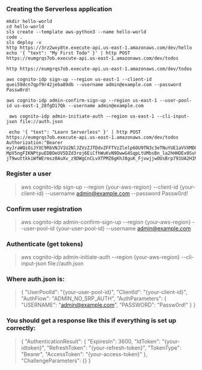 ### Creating the Serverless application

``` 
mkdir hello-world 
cd hello-world
sls create --template aws-python3 --name hello-world
code .
sls deploy -v
http https://3rz2wxy8te.execute-api.us-east-1.amazonaws.com/dev/hello
echo '{ "text": "My First Todo" }' | http POST https://eumgrqs7ob.execute-api.us-east-1.amazonaws.com/dev/todos

http https://eumgrqs7ob.execute-api.us-east-1.amazonaws.com/dev/todos

aws cognito-idp sign-up --region us-east-1 --client-id quei59dcn7qpf9r42jeba89db --username admin@example.com --password Passw0rd!

aws cognito-idp admin-confirm-sign-up --region us-east-1 --user-pool-id us-east-1_28fgD17Qk --username admin@example.com

 aws cognito-idp admin-initiate-auth --region us-east-1 --cli-input-json file://auth.json

 echo '{ "text": "Learn Serverless" }' | http POST https://eumgrqs7ob.execute-api.us-east-1.amazonaws.com/dev/todos Authorization:"Bearer eyJraWQiOiJYXC9RbVNJV1U2NlJZVzZJTDdvZFFTVzZlelp6OU9TN3c3eTNuYUE1aVVXMD0iLCJhbGciOiJSUzI1NiJ9.eyJzdWIiOiI0YzQxMmRmOS0zNTIyLTQ4NjAtYmVmOC05YzViNTkxY2EzZmIiLCJhdWQiOiJxdWVpNTlkY243cXBmOXI0MmplYmE4OWRiIiwiZXZlbnRfaWQiOiI4ZGMzZjI4ZS1kZmFmLTExZTgtYmUyOS05OTRmNGNhZGFiMjUiLCJ0b2tlbl91c2UiOiJpZCIsImF1dGhfdGltZSI6MTU0MTI4MDU3MiwiaXNzIjoiaHR0cHM6XC9cL2NvZ25pdG8taWRwLnVzLWVhc3QtMS5hbWF6b25hd3MuY29tXC91cy1lYXN0LTFfMjhmZ0QxN1FrIiwiY29nbml0bzp1c2VybmFtZSI6ImFkbWluQGV4YW1wbGUuY29tIiwiZXhwIjoxNTQxMjg0MTcyLCJpYXQiOjE1NDEyODA1NzJ9.FY5eCb-MpV5ngFIKNPtpuEDBOeUV5DZd3roj6EiCfhWuKvN9DwwG4SqpLtUMbsBn_la2hHHDEx0SuVX9DRVtTHNNCViks7kr89r3wBqGrgIw9vlulddkgrSkylWUNcIvwPoEhLsaKhU8UlRGMk21SgHxt54J3NCS4GOMZBpBqQzzc1EJyVCcm41tRqnAu5nY8qXQSLvovI7-jT9wuttkkiWfWErmsz0AuXv_z9DWgCnCLvXTPMZ6gKhJ8guK_FjvwjjwOUsBrp791UA2HIM8ecYvJ60UOSCOG2SrX8uqM_LPE5GknjgjgFxZAbM267RHgRNv079h31Uzwthu_Gh79g"
``` 

### Register a user

> aws cognito-idp sign-up --region {your-aws-region} --client-id {your-client-id} --username admin@example.com --password Passw0rd!

### Confirm user registration

> aws cognito-idp admin-confirm-sign-up --region {your-aws-region} --user-pool-id {your-user-pool-id} --username admin@example.com

### Authenticate (get tokens)

> aws cognito-idp admin-initiate-auth --region {your-aws-region} --cli-input-json file://auth.json

### Where auth.json is:

>{
    "UserPoolId": "{your-user-pool-id}",
    "ClientId": "{your-client-id}",
    "AuthFlow": "ADMIN_NO_SRP_AUTH",
    "AuthParameters": {
        "USERNAME": "admin@example.com",
        "PASSWORD": "Passw0rd!"
    }
}

### You should get a response like this if everything is set up correctly:

>{
    "AuthenticationResult": {
        "ExpiresIn": 3600,
        "IdToken": "{your-idtoken}",
        "RefreshToken": "{your-refresh-token}",
        "TokenType": "Bearer",
        "AccessToken": "{your-access-token}"
    },
    "ChallengeParameters": {}
}